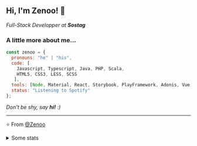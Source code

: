 ## Hi, I'm Zenoo! 👋

<p><em>Full-Stack Developper at <strong>Sostag</strong></em></p>



### A little more about me...  

```javascript
const zenoo = {
  pronouns: "he" | "his",
  code: [
    Javascript, Typescript, Java, PHP, Scala,
    HTML5, CSS3, LESS, SCSS
   ],
  tools: [Node, Material, React, Storybook, PlayFramework, Adonis, Vue, AWS],
  status: "Listening to Spotify"
};
```

<em>Don't be shy, say <b>hi!</b> :)</em>

---

⭐️ From [@Zenoo](https://github.com/Zenoo)

<details>
  <summary>Some stats</summary>
  
  ![Zenoo's github stats](https://github-readme-stats.vercel.app/api/top-langs/?username=Zenoo&hide=php&layout=compact&theme=dark)  
  ![Zenoo's github stats](https://github-readme-stats.vercel.app/api?username=zenoo&show_icons=true&count_private=true&include_all_commits=true&theme=dark)
</details>
